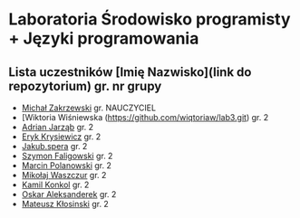 # Laboratoria Środowisko programisty + Języki programowania

## Lista uczestników \[Imię Nazwisko\]\(link do repozytorium\) gr. nr grupy

- [Michał Zakrzewski](https://github.com/ZakrzewskiM30/SPJP/) gr. NAUCZYCIEL
- [Wiktoria Wiśniewska (https://github.com/wiqtoriaw/lab3.git) gr. 2
- [Adrian Jarząb](https://github.com/Kodii1/Nazwa.git) gr. 2
- [Eryk Krysiewicz](https://github.com/erykexd/laboratoria.git) gr. 2 
- [Jakub.spera](https://github.com/SperaJakub/cwiczenia) gr. 2
- [Szymon Faligowski](https://github.com/SzymonFaligowskiUG/StudiaINFLab) gr. 2
- [Marcin Polanowski](https://github.com/marcinpolanowski/SPJP) gr. 2 
- [Mikołaj Waszczur](https://github.com/mwaszczur/SPJP/) gr. 2
- [Kamil Konkol](https://github.com/kkonkol/Laboratoria/) gr. 2
- [Oskar Aleksanderek](https://github.com/oaleksanderek/) gr. 2
- [Mateusz Kłosinski](https://github.com/mklosinski1/mklosinski/) gr. 2
